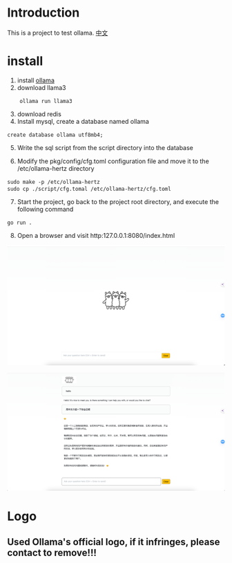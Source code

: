 # Introduction
This is a project to test ollama.
[中文](README_ZH.md)
# install
1. install [ollama](https://github.com/ollama/ollama)
2. download llama3
```shell
    ollama run llama3
```
3. download redis
4. Install mysql, create a database named ollama
```shell
create database ollama utf8mb4;
```
5. Write the sql script from the script directory into the database

6. Modify the pkg/config/cfg.toml configuration file and move it to the /etc/ollama-hertz directory
```shell
sudo make -p /etc/ollama-hertz
sudo cp ./script/cfg.tomal /etc/ollama-hertz/cfg.toml
```
7. Start the project, go back to the project root directory, and execute the following command
```shell
go run .
```
8. Open a browser and visit http:127.0.0.1:8080/index.html

![img.png](docs/image/img.png)

![img.png](docs/image/img2.png)


# Logo
## Used Ollama's official logo, if it infringes, please contact to remove!!!